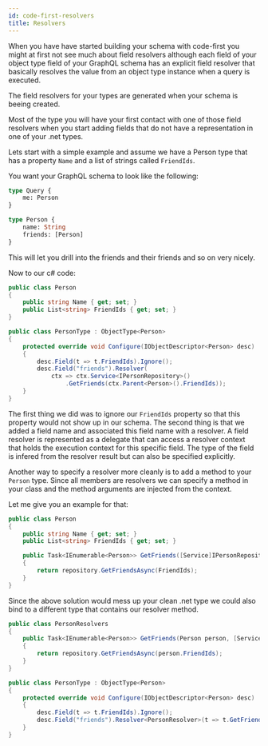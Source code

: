 ```yaml
---
id: code-first-resolvers
title: Resolvers
---
```


When you have have started building your schema with code-first you might at first not see much about field resolvers although each field of your object type field of your GraphQL schema has an explicit field resolver that basically resolves the value from an object type instance when a query is executed.

The field resolvers for your types are generated when your schema is beeing created.

Most of the type you will have your first contact with one of those field resolvers when you start adding fields that do not have a representation in one of your .net types.

Lets start with a simple example and assume we have a Person type that has a property `Name` and a list of strings called `FriendIds`.

You want your GraphQL schema to look like the following:

```GraphQL
type Query {
    me: Person
}

type Person {
    name: String
    friends: [Person]
}
```

This will let you drill into the friends and their friends and so on very nicely.

Now to our c# code:

```csharp
public class Person
{
    public string Name { get; set; }
    public List<string> FriendIds { get; set; }
}

public class PersonType : ObjectType<Person>
{
    protected override void Configure(IObjectDescriptor<Person> desc)
    {
        desc.Field(t => t.FriendIds).Ignore();
        desc.Field("friends").Resolver(
            ctx => ctx.Service<IPersonRepository>()
                .GetFriends(ctx.Parent<Person>().FriendIds));
    }
}
```

The first thing we did was to ignore our `FriendIds` property so that this property would not show up in our schema. The second thing is that we added a field name and associated this field name with a resolver. A field resolver is represented as a delegate that can access a resolver context that holds the execution context for this specific field. The type of the field is infered from the resolver result but can also be specified explicitly.

Another way to specify a resolver more cleanly is to add a method to your `Person` type. Since all members are resolvers we can specify a method in your class and the method arguments are injected from the context. 

Let me give you an example for that:

```csharp
public class Person
{
    public string Name { get; set; }
    public List<string> FriendIds { get; set; }

    public Task<IEnumerable<Person>> GetFriends([Service]IPersonRepository repository)
    {
        return repository.GetFriendsAsync(FriendIds);
    }
}
```

Since the above solution would mess up your clean .net type we could also bind to a different type that contains our resolver method.

```csharp
public class PersonResolvers
{
    public Task<IEnumerable<Person>> GetFriends(Person person, [Service]IPersonRepository repository)
    {
        return repository.GetFriendsAsync(person.FriendIds);
    }
}

public class PersonType : ObjectType<Person>
{
    protected override void Configure(IObjectDescriptor<Person> desc)
    {
        desc.Field(t => t.FriendIds).Ignore();
        desc.Field("friends").Resolver<PersonResolver>(t => t.GetFriends(default, default));
    }
}
```

